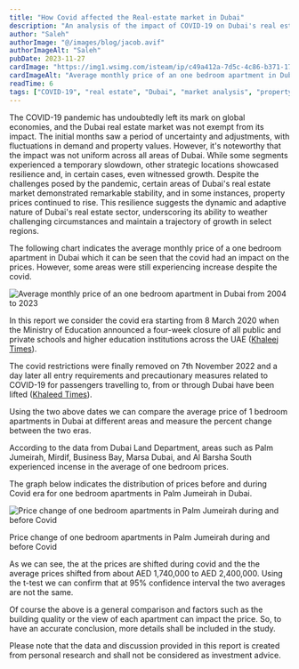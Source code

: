 ```yaml
---
title: "How Covid affected the Real-estate market in Dubai"
description: "An analysis of the impact of COVID-19 on Dubai's real estate market, with data on price changes, resilience, and area-specific trends."
author: "Saleh"
authorImage: "@/images/blog/jacob.avif"
authorImageAlt: "Saleh"
pubDate: 2023-11-27
cardImage: "https://img1.wsimg.com/isteam/ip/c49a412a-7d5c-4c86-b371-17b58bdd84ac/ave%20dubai%201%20bedroom%20all%20time.jpg/:/cr=t:0%25,l:0%25,w:100%25,h:100%25/rs=w:1280"
cardImageAlt: "Average monthly price of an one bedroom apartment in Dubai from 2004 to 2023"
readTime: 6
tags: ["COVID-19", "real estate", "Dubai", "market analysis", "property trends"]
---
```


The COVID-19 pandemic has undoubtedly left its mark on global economies, and the Dubai real estate market was not exempt from its impact. The initial months saw a period of uncertainty and adjustments, with fluctuations in demand and property values. However, it's noteworthy that the impact was not uniform across all areas of Dubai. While some segments experienced a temporary slowdown, other strategic locations showcased resilience and, in certain cases, even witnessed growth. Despite the challenges posed by the pandemic, certain areas of Dubai's real estate market demonstrated remarkable stability, and in some instances, property prices continued to rise. This resilience suggests the dynamic and adaptive nature of Dubai's real estate sector, underscoring its ability to weather challenging circumstances and maintain a trajectory of growth in select regions.

The following chart indicates the average monthly price of a one bedroom apartment in Dubai which it can be seen that the covid had an impact on the prices. However, some areas were still experiencing increase despite the covid.

![Average monthly price of an one bedroom apartment in Dubai from 2004 to 2023](https://img1.wsimg.com/isteam/ip/c49a412a-7d5c-4c86-b371-17b58bdd84ac/ave%20dubai%201%20bedroom%20all%20time.jpg/:/cr=t:0%25,l:0%25,w:100%25,h:100%25/rs=w:1280 "Average monthly price of an one bedroom apartment in Dubai from 2004 to 2023")

In this report we consider the covid era starting from 8 March 2020 when the Ministry of Education announced a four-week closure of all public and private schools and higher education institutions across the UAE ([Khaleej Times](https://www.khaleejtimes.com/coronavirus/100-days-of-covid-19-the-proactive-steps-uae-has-taken-so-far)).

The covid restrictions were finally removed on 7th November 2022 and a day later all entry requirements and precautionary measures related to COVID-19 for passengers travelling to, from or through Dubai have been lifted ([Khaleed Times](https://www.khaleejtimes.com/coronavirus/covid-19-uae-announces-cancellation-of-all-restrictions-and-precautionary-measures)).

Using the two above dates we can compare the average price of 1 bedroom apartments in Dubai at different areas and measure the percent change between the two eras.

According to the data from Dubai Land Department, areas such as Palm Jumeirah, Mirdif, Business Bay, Marsa Dubai, and Al Barsha South experienced incense in the average of one bedroom prices.

The graph below indicates the distribution of prices before and during Covid era for one bedroom apartments in Palm Jumeirah in Dubai.

![Price change of one bedroom apartments in Palm Jumeirah during and before Covid](https://img1.wsimg.com/isteam/ip/c49a412a-7d5c-4c86-b371-17b58bdd84ac/Palm%20Juemraih%20one%20bedroom.jpg/:/cr=t:0%25,l:0%25,w:100%25,h:100%25/rs=w:1280 "Price change of one bedroom apartments in Palm Jumeirah during and before Covid")

Price change of one bedroom apartments in Palm Jumeirah during and before Covid

As we can see, the at the prices are shifted during covid and the the average prices shifted from about AED 1,740,000 to AED 2,400,000. Using the t-test we can confirm that at 95% confidence interval the two averages are not the same.

Of course the above is a general comparison and factors such as the building quality or the view of each apartment can impact the price. So, to have an accurate conclusion, more details shall be included in the study.

Please note that the data and discussion provided in this report is created from personal research and shall not be considered as investment advice.